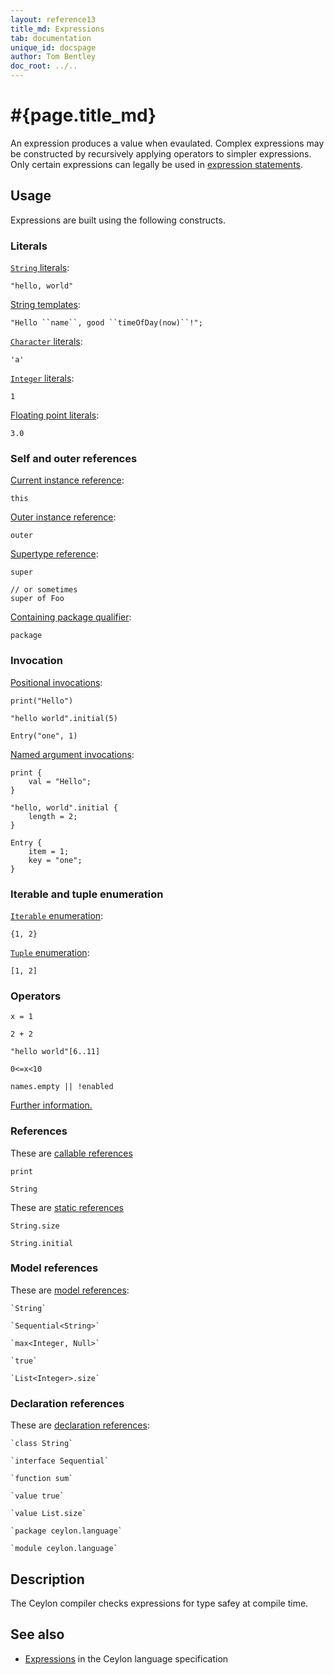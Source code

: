 ```yaml
---
layout: reference13
title_md: Expressions
tab: documentation
unique_id: docspage
author: Tom Bentley
doc_root: ../..
---
```


# #{page.title_md}

An expression produces a value when evaulated. Complex expressions
may be constructed by recursively applying operators to simpler
expressions. Only certain expressions can legally be used 
in [expression statements](../statement/expression).

## Usage 

Expressions are built using the following constructs. 


### Literals

[`String` literals](../literal/string/):

<!-- try: -->
    "hello, world"

[String templates](string-template):

<!-- try: -->
    "Hello ``name``, good ``timeOfDay(now)``!";

[`Character` literals](../literal/character/):

<!-- try: -->
    'a'

[`Integer` literals](../literal/integer/):

<!-- try: -->
    1

[Floating point literals](../literal/float/):

<!-- try: -->
    3.0


    
### Self and outer references 

[Current instance reference](this/):

<!-- try: -->
    this
    
[Outer instance reference](outer/):

<!-- try: -->
    outer
    
[Supertype reference](super/):

<!-- try: -->
    super
    
    // or sometimes
    super of Foo
    
[Containing package qualifier](package/):

<!-- try: -->
    package


### Invocation

[Positional invocations](invocation):

<!-- try: -->
    print("Hello")
    
    "hello world".initial(5)
    
    Entry("one", 1)
    
[Named argument invocations](invocation):

<!-- try: -->
    print {
        val = "Hello";
    }
    
    "hello, world".initial {
        length = 2;
    }
    
    Entry {
        item = 1;
        key = "one";
    }
    
    
### Iterable and tuple enumeration

[`Iterable` enumeration](iterable):

<!-- try: -->
    {1, 2}
    
[`Tuple` enumeration](tuple):

<!-- try: -->
    [1, 2]

### Operators

<!-- try: -->
    x = 1
    
    2 + 2
    
    "hello world"[6..11]
    
    0<=x<10
    
    names.empty || !enabled

[Further information.](../#operators)

### References

These are [callable references](callable-reference)

<!-- try: -->
    print
    
    String
    
These are [static references](static-reference)
    
<!-- try: -->
    String.size
    
    String.initial

### Model references

These are [model references](meta-reference):

<!-- try: -->
    `String`
    
    `Sequential<String>`
    
    `max<Integer, Null>`
    
    `true`
    
    `List<Integer>.size`

### Declaration references

These are [declaration references](meta-reference):

<!-- try: -->
    `class String`
    
    `interface Sequential`
    
    `function sum`
    
    `value true`
    
    `value List.size`
    
    `package ceylon.language`
    
    `module ceylon.language`


## Description

The Ceylon compiler checks expressions for type safey at compile time.

## See also

* [Expressions](#{site.urls.spec_current}#expressions) in the Ceylon 
  language specification
